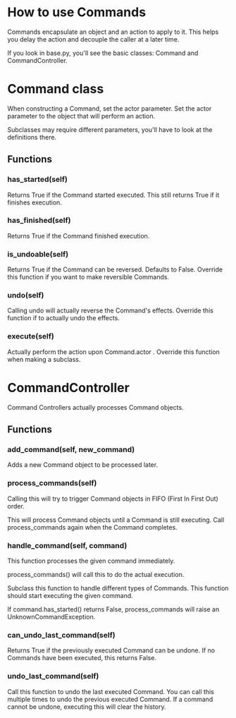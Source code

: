 # How to use Commands
Commands encapsulate an object and an action to apply to it. This helps you delay the action and decouple the caller at a later time.

If you look in base.py, you'll see the basic classes: Command and CommandController.

# Command class
When constructing a Command, set the actor parameter. Set the actor parameter to the object that will perform an action.

Subclasses may require different parameters, you'll have to look at the definitions there.

## Functions
### has_started(self)
Returns True if the Command started executed. This still returns True if it finishes execution.
### has_finished(self)
Returns True if the Command finished execution.
### is_undoable(self)
Returns True if the Command can be reversed. Defaults to False.
Override this function if you want to make reversible Commands.
### undo(self)
Calling undo will actually reverse the Command's effects.
Override this function if to actually undo the effects.
### execute(self)
Actually perform the action upon Command.actor .
Override this function when making a subclass.

# CommandController
Command Controllers actually processes Command objects.
## Functions
### add_command(self, new_command)
Adds a new Command object to be processed later.
### process_commands(self)
Calling this will try to trigger Command objects in FIFO (First In First Out) order.

This will process Command objects until a Command is still executing. Call process_commands again when the Command completes.

### handle_command(self, command)
This function processes the given command immediately.

process_commands() will call this to do the actual execution.

Subclass this function to handle different types of Commands. This function should start executing the given command.

If command.has_started() returns False, process_commands will raise an UnknownCommandException.
### can_undo_last_command(self)
Returns True if the previously executed Command can be undone.
If no Commands have been executed, this returns False.
### undo_last_command(self)
Call this function to undo the last executed Command.
You can call this multiple times to undo the previous executed Command. If a command cannot be undone, executing this will clear the history.